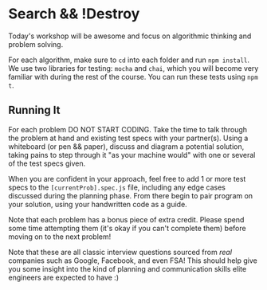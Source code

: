 # Search && !Destroy

Today's workshop will be awesome and focus on algorithmic thinking and problem solving.

For each algorithm, make sure to `cd` into each folder and run `npm install`. We use two libraries for testing: `mocha` and `chai`, which you will become very familiar with during the rest of the course. You can run these tests using `npm t`.


## Running It

For each problem DO NOT START CODING. Take the time to talk through the problem at hand and existing test specs with your partner(s). Using a whiteboard (or pen && paper), discuss and diagram a potential solution, taking pains to step through it "as your machine would" with one or several of the test specs given. 

When you are confident in your approach, feel free to add 1 or more test specs to the `[currentProb].spec.js` file, including any edge cases discussed during the planning phase. From there begin to pair program on your solution, using your handwritten code as a guide. 

Note that each problem has a bonus piece of extra credit. Please spend some time attempting them (it's okay if you can't complete them) before moving on to the next problem!

Note that these are all classic interview questions sourced from *real* companies such as Google, Facebook, and even FSA! This should help give you some insight into the kind of planning and communication skills elite engineers are expected to have :) 
